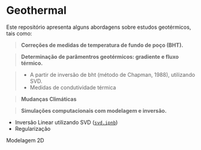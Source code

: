 # Geothermal 

Este repositório apresenta alguns abordagens sobre estudos geotérmicos, tais como: 

>**Correções de medidas de temperatura de fundo de poço (BHT).**

>**Determinação de parâmentros geotérmicos: gradiente e fluxo térmico.**

  >+ A partir de inversão de bht (método de Chapman, 1988), utilizando SVD.
  >+ Medidas de condutividade térmica

>**Mudanças Climáticas**

>**Simulações computacionais com modelagem e inversão.**
  + Inversão Linear utilizando SVD ([`svd.ipnb`](https://github.com/arturbenevides/GEOTHERMAL/blob/master/svd.ipynb))
  + Regularização
  
Modelagem 2D
